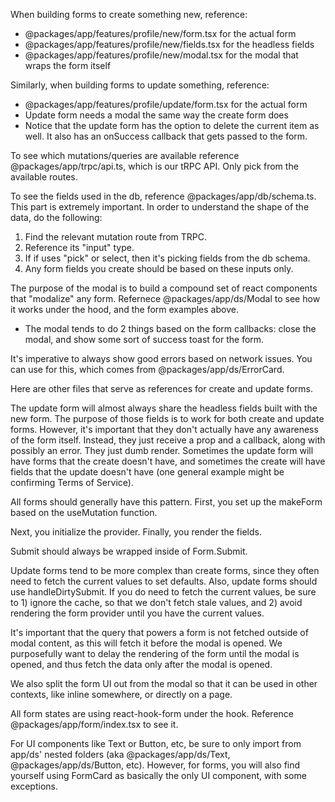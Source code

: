 When building forms to create something new, reference:

- @packages/app/features/profile/new/form.tsx for the actual form
- @packages/app/features/profile/new/fields.tsx for the headless fields
- @packages/app/features/profile/new/modal.tsx for the modal that wraps the form itself

Similarly, when building forms to update something, reference:

- @packages/app/features/profile/update/form.tsx for the actual form
- Update form needs a modal the same way the create form does
- Notice that the update form has the option to delete the current item as well. It also has an onSuccess callback that gets passed to the form.

To see which mutations/queries are available reference @packages/app/trpc/api.ts, which is our tRPC API. Only pick from the available routes.

To see the fields used in the db, reference @packages/app/db/schema.ts. This part is extremely important. In order to understand the shape of the data, do the following:

1. Find the relevant mutation route from TRPC.
2. Reference its "input" type.
3. If if uses "pick" or select, then it's picking fields from the db schema.
4. Any form fields you create should be based on these inputs only.

The purpose of the modal is to build a compound set of react components that "modalize" any form. Refernece @packages/app/ds/Modal to see how it works under the hood, and the form examples above.

- The modal tends to do 2 things based on the form callbacks: close the modal, and show some sort of success toast for the form.

It's imperative to always show good errors based on network issues. You can use <ErrorCard /> for this, which comes from @packages/app/ds/ErrorCard.

Here are other files that serve as references for create and update forms.

The update form will almost always share the headless fields built with the new form. The purpose of those fields is to work for both create and update forms. However, it's important that they don't actually have any awareness of the form itself. Instead, they just receive a prop and a callback, along with possibly an error. They just dumb render. Sometimes the update form will have forms that the create doesn't have, and sometimes the create will have fields that the update doesn't have (one general example might be confirming Terms of Service).

All forms should generally have this pattern. First, you set up the makeForm based on the useMutation function.

Next, you initialize the provider. Finally, you render the fields.

Submit should always be wrapped inside of Form.Submit.

Update forms tend to be more complex than create forms, since they often need to fetch the current values to set defaults. Also, update forms should use handleDirtySubmit. If you do need to fetch the current values, be sure to 1) ignore the cache, so that we don't fetch stale values, and 2) avoid rendering the form provider until you have the current values.

It's important that the query that powers a form is not fetched outside of modal content, as this will fetch it before the modal is opened. We purposefully want to delay the rendering of the form until the modal is opened, and thus fetch the data only after the modal is opened.

We also split the form UI out from the modal so that it can be used in other contexts, like inline somewhere, or directly on a page.

All form states are using react-hook-form under the hook. Reference @packages/app/form/index.tsx to see it.

For UI components like Text or Button, etc, be sure to only import from app/ds' nested folders (aka @packages/app/ds/Text, @packages/app/ds/Button, etc). However, for forms, you will also find yourself using FormCard as basically the only UI component, with some exceptions.
